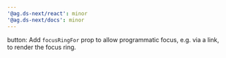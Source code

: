 ```yaml
---
'@ag.ds-next/react': minor
'@ag.ds-next/docs': minor
---
```


button: Add `focusRingFor` prop to allow programmatic focus, e.g. via a link, to render the focus ring.
